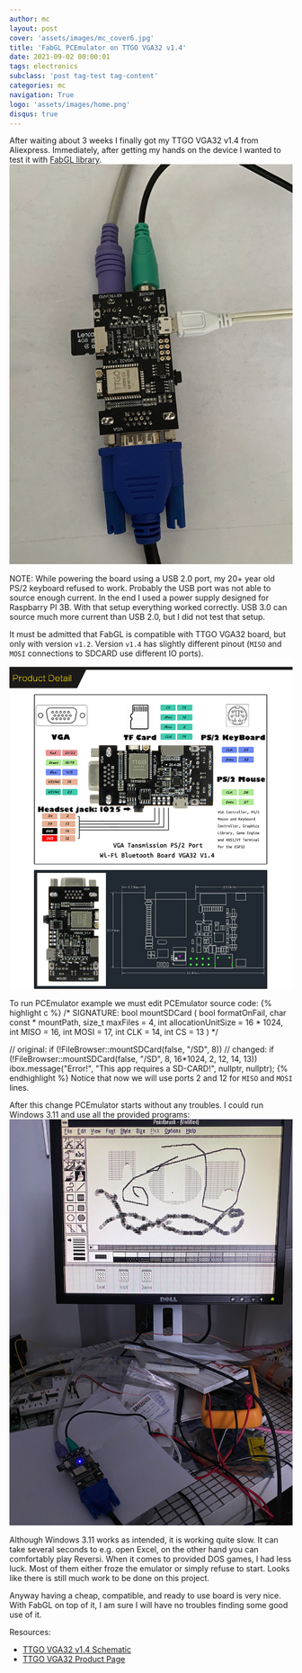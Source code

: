 ```yaml
---
author: mc
layout: post
cover: 'assets/images/mc_cover6.jpg'
title: 'FabGL PCEmulator on TTGO VGA32 v1.4'
date: 2021-09-02 00:00:01
tags: electronics
subclass: 'post tag-test tag-content'
categories: mc
navigation: True
logo: 'assets/images/home.png'
disqus: true
---
```


After waiting about 3 weeks I finally got my TTGO VGA32 v1.4 from Aliexpress.
Immediately, after getting my hands on the device I wanted to test it with [FabGL library](https://github.com/fdivitto/FabGL).
![TTGO VGA32](assets/images/2021-09-02/ttgo.png)

NOTE: While powering the board using a USB 2.0 port, my 20+ year old PS/2 keyboard refused to work. Probably the USB port was
not able to source enough current. In the end I used a power supply designed for Raspbarry PI 3B. With that setup everything worked
correctly. USB 3.0 can source much more current than USB 2.0, but I did not test that setup.

It must be admitted that FabGL is compatible with TTGO VGA32 board, but only with version `v1.2`. 
Version `v1.4` has slightly different pinout (`MISO` and `MOSI` connections to SDCARD use different IO ports).
![Pinout of VGA32](assets/images/2021-09-02/pinout.webp)

To run PCEmulator example we must edit PCEmulator source code:
{% highlight c %}
 /* SIGNATURE:
      bool mountSDCard  ( bool  formatOnFail,
      char const *  mountPath,
      size_t  maxFiles = 4,
      int   allocationUnitSize = 16 * 1024,
      int   MISO = 16,
      int   MOSI = 17,
      int   CLK = 14,
      int   CS = 13
      )
   */

  // original: if (!FileBrowser::mountSDCard(false, "/SD", 8))
  // changed:
  if (!FileBrowser::mountSDCard(false, "/SD", 8, 16*1024, 2, 12, 14, 13))
    ibox.message("Error!", "This app requires a SD-CARD!", nullptr, nullptr);
{% endhighlight %}
Notice that now we will use ports 2 and 12 for `MISO` and `MOSI` lines.

After this change PCEmulator starts without any troubles. 
I could run Windows 3.11 and use all the provided programs:
![Windows 3.11 on TTGO VGA32](assets/images/2021-09-02/win.png)

Although Windows 3.11 works as intended, it is working quite slow. 
It can take several seconds to e.g. open Excel, on the other hand you can comfortably play Reversi.
When it comes to provided DOS games, I had less luck. Most of them either froze the emulator or simply refuse to start.
Looks like there is still much work to be done on this project.

Anyway having a cheap, compatible, and ready to use board is very nice. 
With FabGL on top of it, I am sure I will have no troubles finding some good use of it.

Resources:
* [TTGO VGA32 v1.4 Schematic](https://github.com/LilyGO/FabGL/blob/master/Schematic/vga32_v1.4.pdf)
* [TTGO VGA32 Product Page](http://www.lilygo.cn/prod_view.aspx?TypeId=50033&Id=1083&FId=t3:50033:3)
